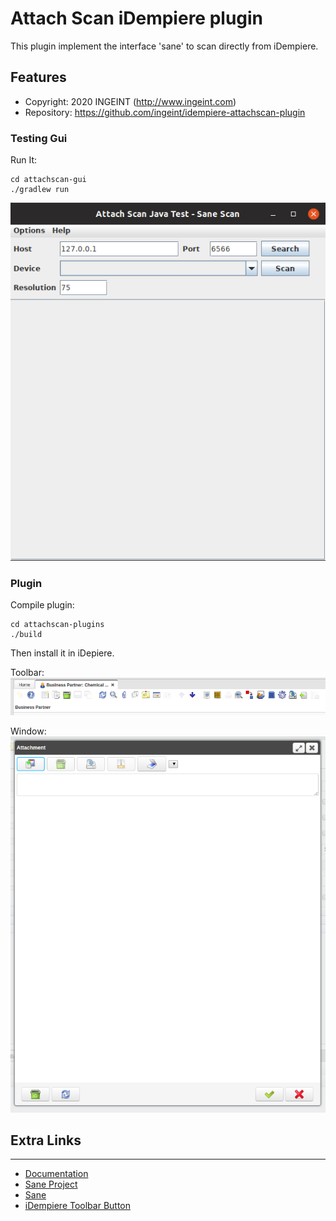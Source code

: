 # Attach Scan iDempiere plugin

This plugin implement the interface 'sane' to scan directly from iDempiere.

## Features

- Copyright: 2020 INGEINT (http://www.ingeint.com)
- Repository: https://github.com/ingeint/idempiere-attachscan-plugin

### Testing Gui

Run It:
```
cd attachscan-gui
./gradlew run
```

![](screenshots/swing-gui.png)

### Plugin

Compile plugin:
```
cd attachscan-plugins
./build
```

Then install it in iDepiere.

Toolbar:
![](screenshots/toolbar.png)

Window:
![](screenshots/attachment.png)

## Extra Links
-------------
- [Documentation](http://wiki.idempiere.org/en/Plugin:_Attachment_Scanner)
- [Sane Project](http://www.sane-project.org/)
- [Sane](http://es.wikipedia.org/wiki/Scanner_Access_Now_Easy)
- [iDempiere Toolbar Button](http://wiki.idempiere.org/en/NF1.0_CustomWindowToolbarButton)
